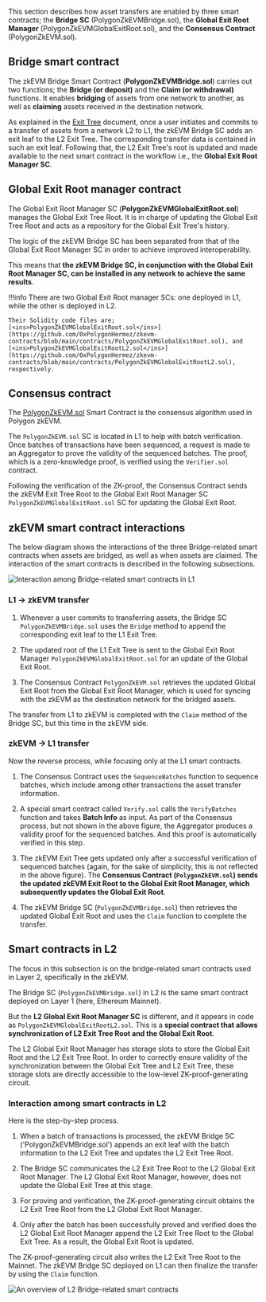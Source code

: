 This section describes how asset transfers are enabled by three smart contracts; the **Bridge SC** (PolygonZkEVMBridge.sol), the **Global Exit Root Manager** (PolygonZkEVMGlobalExitRoot.sol), and the **Consensus Contract** (PolygonZkEVM.sol).

## Bridge smart contract

The zkEVM Bridge Smart Contract (**PolygonZkEVMBridge.sol**) carries out two functions; the **Bridge (or deposit)** and the **Claim (or withdrawal)** functions. It enables **bridging** of assets from one network to another, as well as **claiming** assets received in the destination network.

As explained in the [Exit Tree](exit-tree.md) document, once a user initiates and commits to a transfer of assets from a network L2 to L1, the zkEVM Bridge SC adds an exit leaf to the L2 Exit Tree. The corresponding transfer data is contained in such an exit leaf. Following that, the L2 Exit Tree's root is updated and made available to the next smart contract in the workflow i.e., the **Global Exit Root Manager SC**.

## Global Exit Root manager contract

The Global Exit Root Manager SC (**PolygonZkEVMGlobalExitRoot.sol**) manages the Global Exit Tree Root. It is in charge of updating the Global Exit Tree Root and acts as a repository for the Global Exit Tree's history.

The logic of the zkEVM Bridge SC has been separated from that of the Global Exit Root Manager SC in order to achieve improved interoperability.

This means that **the zkEVM Bridge SC, in conjunction with the Global Exit Root Manager SC, can be installed in any network to achieve the same results**.

!!!info
    There are two Global Exit Root manager SCs: one deployed in L1, while the other is deployed in L2.

    Their Solidity code files are; [<ins>PolygonZkEVMGlobalExitRoot.sol</ins>](https://github.com/0xPolygonHermez/zkevm-contracts/blob/main/contracts/PolygonZkEVMGlobalExitRoot.sol), and [<ins>PolygonZkEVMGlobalExitRootL2.sol</ins>](https://github.com/0xPolygonHermez/zkevm-contracts/blob/main/contracts/PolygonZkEVMGlobalExitRootL2.sol), respectively.


## Consensus contract

The [PolygonZkEVM.sol](https://github.com/0xPolygonHermez/zkevm-contracts/blob/main/contracts/PolygonZkEVM.sol) Smart Contract is the consensus algorithm used in Polygon zkEVM.

The `PolygonZkEVM.sol` SC is located in L1 to help with batch verification. Once batches of transactions have been sequenced, a request is made to an Aggregator to prove the validity of the sequenced batches. The proof, which is a zero-knowledge proof, is verified using the `Verifier.sol` contract.

Following the verification of the ZK-proof, the Consensus Contract sends the zkEVM Exit Tree Root to the Global Exit Root Manager SC `PolygonZkEVMGlobalExitRoot.sol` SC for updating the Global Exit Root.

## zkEVM smart contract interactions

The below diagram shows the interactions of the three Bridge-related smart contracts when assets are bridged, as well as when assets are claimed. The interaction of the smart contracts is described in the following subsections.

![Interaction among Bridge-related smart contracts in L1](/img/zkvm/04pzb-overall-interact-bridge-scs.png)

### L1 &rarr; zkEVM transfer

1. Whenever a user commits to transferring assets, the Bridge SC `PolygonZkEVMBridge.sol` uses the `Bridge` method to append the corresponding exit leaf to the L1 Exit Tree.

2. The updated root of the L1 Exit Tree is sent to the Global Exit Root Manager `PolygonZkEVMGlobalExitRoot.sol` for an update of the Global Exit Root.

3. The Consensus Contract `PolygonZkEVM.sol` retrieves the updated Global Exit Root from the Global Exit Root Manager, which is used for syncing with the zkEVM as the destination network for the bridged assets.

The transfer from L1 to zkEVM is completed with the `Claim` method of the Bridge SC, but this time in the zkEVM side.

### zkEVM &rarr; L1 transfer

Now the reverse process, while focusing only at the L1 smart contracts.

1. The Consensus Contract uses the `SequenceBatches` function to sequence batches, which include among other transactions the asset transfer information.

2. A special smart contract called `Verify.sol` calls the `VerifyBatches` function and takes **Batch Info** as input. As part of the Consensus process, but not shown in the above figure, the Aggregator produces a validity proof for the sequenced batches. And this proof is automatically verified in this step. 

3. The zkEVM Exit Tree gets updated only after a successful verification of sequenced batches (again, for the sake of simplicity, this is not reflected in the above figure). The **Consensus Contract (`PolygonZkEVM.sol`) sends the updated zkEVM Exit Root to the Global Exit Root Manager, which subsequently updates the Global Exit Root**.

4. The zkEVM Bridge SC (`PolygonZkEVMBridge.sol`) then retrieves the updated Global Exit Root and uses the `Claim` function to complete the transfer.

## Smart contracts in L2

The focus in this subsection is on the bridge-related smart contracts used in Layer 2, specifically in the zkEVM.

The Bridge SC (`PolygonZkEVMBridge.sol`) in L2 is the same smart contract deployed on Layer 1 (here, Ethereum Mainnet). 

But the **L2 Global Exit Root Manager SC** is different, and it appears in code as `PolygonZkEVMGlobalExitRootL2.sol`. This is a **special contract that allows synchronization of L2 Exit Tree Root and the Global Exit Root**.

The L2 Global Exit Root Manager has storage slots to store the Global Exit Root and the L2 Exit Tree Root. In order to correctly ensure validity of the synchronization between the Global Exit Tree and L2 Exit Tree, these storage slots are directly accessible to the low-level ZK-proof-generating circuit.

### Interaction among smart contracts in L2 

Here is the step-by-step process.

1. When a batch of transactions is processed, the zkEVM Bridge SC ('PolygonZkEVMBridge.sol') appends an exit leaf with the batch information to the L2 Exit Tree and updates the L2 Exit Tree Root.

2. The Bridge SC communicates the L2 Exit Tree Root to the L2 Global Exit Root Manager. The L2 Global Exit Root Manager, however, does not update the Global Exit Tree at this stage.

3. For proving and verification, the ZK-proof-generating circuit obtains the L2 Exit Tree Root from the L2 Global Exit Root Manager.

4. Only after the batch has been successfully proved and verified does the L2 Global Exit Root Manager append the L2 Exit Tree Root to the Global Exit Tree. As a result, the Global Exit Root is updated.

The ZK-proof-generating circuit also writes the L2 Exit Tree Root to the Mainnet. The zkEVM Bridge SC deployed on L1 can then finalize the transfer by using the `Claim` function.

![An overview of L2 Bridge-related smart contracts](/img/zkvm/05pzb-l2-related-scs.png)
